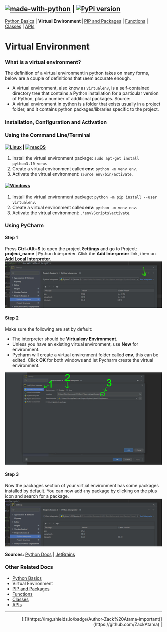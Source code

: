 ## [![made-with-python](https://img.shields.io/badge/Made%20with-Python-1f425f.svg)](https://www.python.org/) | [![PyPi version](https://badgen.net/pypi/v/pip/)](https://pypi.com/project/pip)

[Python Basics](https://github.com/ZackAtama/python_basics) | **Virtual Environment** | [PIP and Packages](https://github.com/ZackAtama/python_basics/tree/dev/pip) | [Functions](https://github.com/ZackAtama/python_basics/tree/dev/functions) | [Classes](https://github.com/ZackAtama/python_basics/tree/dev/classes) |  [APIs](https://github.com/ZackAtama/python_basics/tree/dev/apis)

# Virtual Environment
### What is a virtual environment?
The definition of a virtual environment in python takes on many forms, below are a couple of definitions that seem accurate enough.
- A virtual environment, also know as <code>virtualenv</code>, is a self-contained directory tree that contains a Python installation for a particular version of Python, plus a number of additional packages. Source: 
- A virtual environment in python is a folder that exists usually in a project folder, and it contains python packages/libraries specific to the project.

### Installation, Configuration and Activation
### Using the Command Line/Terminal
#### [![Linux](https://svgshare.com/i/Zhy.svg)](https://svgshare.com/i/Zhy.svg) | [![macOS](https://svgshare.com/i/ZjP.svg)](https://svgshare.com/i/ZjP.svg)
1. Install the virtual environment package: `sudo apt-get install python3.10-venv`.
2. Create a virtual environment called **env**: `python -m venv env`.
3. Activate the virtual environment: `source env/bin/activate`.

#### [![Windows](https://svgshare.com/i/ZhY.svg)](https://svgshare.com/i/ZhY.svg)
1. Install the virtual environment package: `python -m pip install --user virtualenv`.
2. Create a virtual environment called **env**: `python -m venv env`.
3. Activate the virtual environment: `.\env\Scripts\activate`.

### Using PyCharm
#### Step 1
Press **Ctrl+Alt+S** to open the project **Settings** and go to Project: **project_name** | Python Interpreter. Click the **Add Interpreter** link, then on **Add Local Interpreter**.
![](https://github.com/ZackAtama/python_basics/blob/dev/assets/screenshots/img_0.jpg)

#### Step 2
Make sure the following are set by default:
 - The interpreter should be **Virtualenv Environment**.
 - Unless you have an existing virtual environment, use **New** for environment.
 - Pycharm will create a virtual environment folder called **env**, this can be edited. Click **OK** for both windows and let Pycharm create the virtual environment.
 
 ![](https://github.com/ZackAtama/python_basics/blob/dev/assets/screenshots/img_1.jpg)

#### Step 3
Now the packages section of your virtual environment has some packages installed by default. You can now add any package by clicking on the plus icon and search for a package.
![](https://github.com/ZackAtama/python_basics/blob/dev/assets/screenshots/img_2.jpg)

**Sources:** [Python Docs](https://docs.python.org/3/tutorial/venv.html#creating-virtual-environments) | [JetBrains](https://www.jetbrains.com/help/pycharm/creating-virtual-environment.html#python_create_virtual_env)

### Other Related Docs
- [Python Basics](https://github.com/ZackAtama/python_basics/tree/dev/python_basics)
- Virtual Environment
- [PIP and Packages](https://github.com/ZackAtama/python_basics/tree/dev/pip)
- [Functions](https://github.com/ZackAtama/python_basics/tree/dev/functions)
- [Classes](https://github.com/ZackAtama/python_basics/tree/dev/classes)
- [APIs](https://github.com/ZackAtama/python_basics/tree/dev/apis)

---
<p align="right">[![](https://img.shields.io/badge/Author-Zack%20Atama-important)](https://github.com/ZackAtama) | </p>
